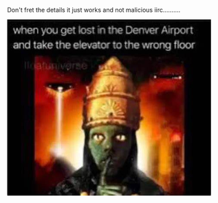 Don't fret the details it just works and not malicious iirc..........

<img src="https://raw.githubusercontent.com/fern-pl/specification/main/cover_letter.jpeg"></img>
